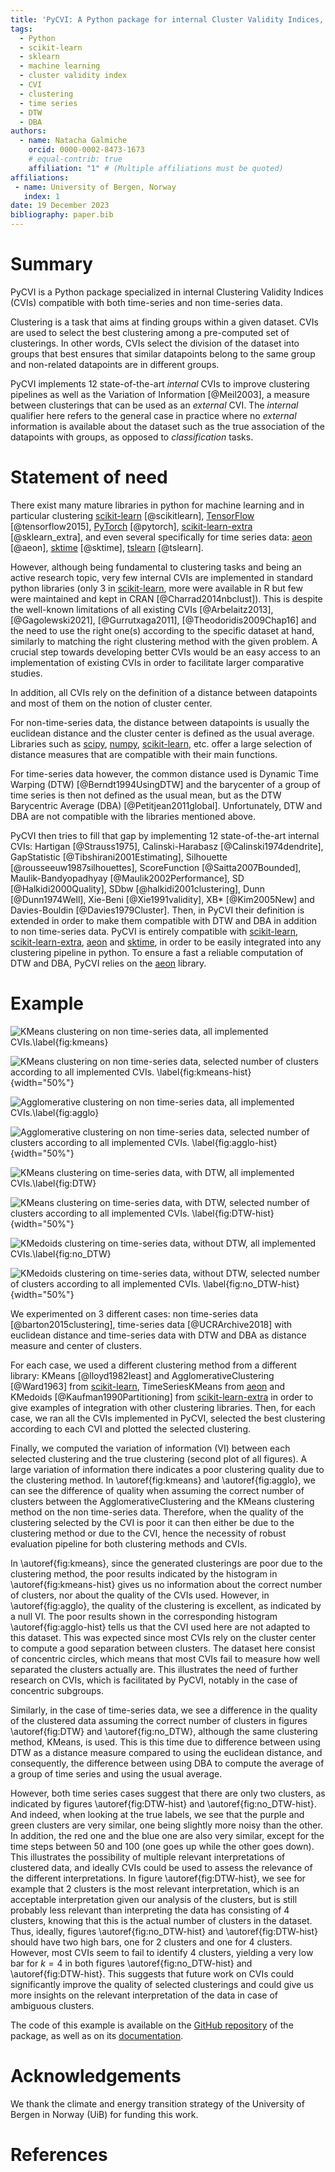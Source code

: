 ```yaml
---
title: 'PyCVI: A Python package for internal Cluster Validity Indices, compatible with time-series data'
tags:
  - Python
  - scikit-learn
  - sklearn
  - machine learning
  - cluster validity index
  - CVI
  - clustering
  - time series
  - DTW
  - DBA
authors:
  - name: Natacha Galmiche
    orcid: 0000-0002-8473-1673
    # equal-contrib: true
    affiliation: "1" # (Multiple affiliations must be quoted)
affiliations:
 - name: University of Bergen, Norway
   index: 1
date: 19 December 2023
bibliography: paper.bib
---
```


# Summary

PyCVI is a Python package specialized in internal Clustering Validity Indices (CVIs) compatible with both time-series and non time-series data.

Clustering is a task that aims at finding groups within a given dataset. CVIs are used to select the best clustering among a pre-computed set of clusterings. In other words, CVIs select the division of the dataset into groups that best ensures that similar datapoints belong to the same group and non-related datapoints are in different groups.

PyCVI implements 12 state-of-the-art *internal* CVIs to improve clustering pipelines as well as the Variation of Information [@Meil2003], a measure between clusterings that can be used as an *external* CVI. The *internal* qualifier here refers to the general case in practice where no *external* information is available about the dataset such as the true association of the datapoints with groups, as opposed to *classification* tasks.

# Statement of need

There exist many mature libraries in python for machine learning and in particular clustering [scikit-learn](https://scikit-learn.org/stable/index.html) [@scikitlearn], [TensorFlow](https://www.tensorflow.org/) [@tensorflow2015], [PyTorch](https://pytorch.org/) [@pytorch], [scikit-learn-extra](https://scikit-learn-extra.readthedocs.io/en/stable/) [@sklearn_extra], and even several specifically for time series data: [aeon](https://www.aeon-toolkit.org/en/latest/index.html) [@aeon], [sktime](https://www.sktime.net/en/stable/index.html) [@sktime], [tslearn](https://tslearn.readthedocs.io/en/stable/) [@tslearn].

However, although being fundamental to clustering tasks and being an active research topic, very few internal CVIs are implemented in standard python libraries (only 3 in [scikit-learn](https://scikit-learn.org/stable/index.html), more were available in R but few were maintained and kept in CRAN [@Charrad2014nbclust]). This is despite the well-known limitations of all existing CVIs [@Arbelaitz2013], [@Gagolewski2021], [@Gurrutxaga2011], [@Theodoridis2009Chap16] and the need to use the right one(s) according to the specific dataset at hand, similarly to matching the right clustering method with the given problem. A crucial step towards developing better CVIs would be an easy access to an implementation of existing CVIs in order to facilitate larger comparative studies.

In addition, all CVIs rely on the definition of a distance between datapoints and most of them on the notion of cluster center.

For non-time-series data, the distance between datapoints is usually the euclidean distance and the cluster center is defined as the usual average. Libraries such as [scipy](https://docs.scipy.org/doc/scipy/index.html), [numpy](https://numpy.org/doc/stable/), [scikit-learn](https://scikit-learn.org/stable/index.html), etc. offer a large selection of distance measures that are compatible with their main functions.

For time-series data however, the common distance used is Dynamic Time Warping (DTW) [@Berndt1994UsingDTW] and the barycenter of a group of time series is then not defined as the usual mean, but as the DTW Barycentric Average (DBA) [@Petitjean2011global]. Unfortunately, DTW and DBA are not compatible with the libraries mentioned above.

PyCVI then tries to fill that gap by implementing 12 state-of-the-art internal CVIs: Hartigan [@Strauss1975], Calinski-Harabasz [@Calinski1974dendrite], GapStatistic [@Tibshirani2001Estimating], Silhouette [@rousseeuw1987silhouettes], ScoreFunction [@Saitta2007Bounded], Maulik-Bandyopadhyay [@Maulik2002Performance], SD [@Halkidi2000Quality], SDbw [@halkidi2001clustering], Dunn [@Dunn1974Well], Xie-Beni [@Xie1991validity], XB* [@Kim2005New] and Davies-Bouldin [@Davies1979Cluster]. Then, in PyCVI their definition is extended in order to make them compatible with DTW and DBA in addition to non time-series data. PyCVI is entirely compatible with [scikit-learn](https://scikit-learn.org/stable/index.html), [scikit-learn-extra](https://scikit-learn-extra.readthedocs.io/en/stable/), [aeon](https://www.aeon-toolkit.org/en/latest/index.html) and [sktime](https://www.sktime.net/en/stable/index.html), in order to be easily integrated into any clustering pipeline in python. To ensure a fast a reliable computation of DTW and DBA, PyCVI relies on the [aeon](https://www.aeon-toolkit.org/en/latest/index.html) library.

# Example

![KMeans clustering on non time-series data, all implemented CVIs.\label{fig:kmeans}](./Barton_data_KMeans.png)

![KMeans clustering on non time-series data, selected number of clusters according to all implemented CVIs. \label{fig:kmeans-hist}](./Barton_data_KMeans-histogram.png){width="50%"}

![Agglomerative clustering on non time-series data, all implemented CVIs.\label{fig:agglo}](./Barton_data_AgglomerativeClustering_Single.png)

![Agglomerative clustering on non time-series data, selected number of clusters according to all implemented CVIs. \label{fig:agglo-hist}](./Barton_data_AgglomerativeClustering_Single-histogram.png){width="50%"}

![KMeans clustering on time-series data, with DTW, all implemented CVIs.\label{fig:DTW}](./UCR_data_DTW_TimeSeriesKMeans.png)

![KMeans clustering on time-series data, with DTW, selected number of clusters according to all implemented CVIs. \label{fig:DTW-hist}](./UCR_data_DTW_TimeSeriesKMeans-histogram.png){width="50%"}

![KMedoids clustering on time-series data, without DTW, all implemented CVIs.\label{fig:no_DTW}](./UCR_data_no_DTW_KMedoids.png)

![KMedoids clustering on time-series data, without DTW, selected number of clusters according to all implemented CVIs. \label{fig:no_DTW-hist}](./UCR_data_no_DTW_KMedoids-histogram.png){width="50%"}

We experimented on 3 different cases: non time-series data [@barton2015clustering], time-series data [@UCRArchive2018] with euclidean distance and time-series data with DTW and DBA as distance measure and center of clusters.

For each case, we used a different clustering method from a different library: KMeans [@lloyd1982least] and AgglomerativeClustering [@Ward1963] from [scikit-learn](https://scikit-learn.org/stable/index.html), TimeSeriesKMeans from [aeon](https://www.aeon-toolkit.org/en/latest/index.html) and KMedoids [@Kaufman1990Partitioning] from [scikit-learn-extra](https://scikit-learn-extra.readthedocs.io/en/stable/) in order to give examples of integration with other clustering libraries. Then, for each case, we ran all the CVIs implemented in PyCVI, selected the best clustering according to each CVI and plotted the selected clustering.

Finally, we computed the variation of information (VI) between each selected clustering and the true clustering (second plot of all figures). A large variation of information there indicates a poor clustering quality due to the clustering method. In \autoref{fig:kmeans} and \autoref{fig:agglo}, we can see the difference of quality when assuming the correct number of clusters between the AgglomerativeClustering and the KMeans clustering method on the non time-series data. Therefore, when the quality of the clustering selected by the CVI is poor it can then either be due to the clustering method or due to the CVI, hence the necessity of robust evaluation pipeline for both clustering methods and CVIs.

In \autoref{fig:kmeans}, since the generated clusterings are poor due to the clustering method, the poor results indicated by the histogram in \autoref{fig:kmeans-hist} gives us no information about the correct number of clusters, nor about the quality of the CVIs used. However, in \autoref{fig:agglo}, the quality of the clustering is excellent, as indicated by a null VI. The poor results shown in the corresponding histogram \autoref{fig:agglo-hist} tells us that the CVI used here are not adapted to this dataset. This was expected since most CVIs rely on the cluster center to compute a good separation between clusters. The dataset here consist of concentric circles, which means that most CVIs fail to measure how well separated the clusters actually are. This illustrates the need of further research on CVIs, which is facilitated by PyCVI, notably in the case of concentric subgroups.

Similarly, in the case of time-series data, we see a difference in the quality of the clustered data assuming the correct number of clusters in figures \autoref{fig:DTW} and \autoref{fig:no_DTW}, although the same clustering method, KMeans, is used. This is this time due to difference between using DTW as a distance measure compared to using the euclidean distance, and consequently, the difference between using DBA to compute the average of a group of time series and using the usual average.

However, both time series cases suggest that there are only two clusters, as indicated by figures \autoref{fig:DTW-hist} and \autoref{fig:no_DTW-hist}. And indeed, when looking at the true labels, we see that the purple and green clusters are very similar, one being slightly more noisy than the other. In addition, the red one and the blue one are also very similar, except for the time steps between 50 and 100 (one goes up while the other goes down). This illustrates the possibility of multiple relevant interpretations of clustered data, and ideally CVIs could be used to assess the relevance of the different interpretations. In figure \autoref{fig:DTW-hist}, we see for example that 2 clusters is the most relevant interpretation, which is an acceptable interpretation given our analysis of the clusters, but is still probably less relevant than interpreting the data has consisting of 4 clusters, knowing that this is the actual number of clusters in the dataset. Thus, ideally, figures \autoref{fig:no_DTW-hist} and \autoref{fig:DTW-hist} should have two high bars, one for 2 clusters and one for 4 clusters. However, most CVIs seem to fail to identify 4 clusters, yielding a very low bar for $k=4$ in both figures \autoref{fig:no_DTW-hist} and \autoref{fig:DTW-hist}. This suggests that future work on CVIs could significantly improve the quality of selected clusterings and could give us more insights on the relevant interpretation of the data in case of ambiguous clusters.

The code of this example is available on the [GitHub repository](https://github.com/nglm/pycvi/tree/master/examples/select_k/) of the package, as well as on its [documentation](https://pycvi.readthedocs.io/en/latest/examples/select_k.html).

# Acknowledgements

We thank the climate and energy transition strategy of the University of Bergen in Norway (UiB) for funding this work.

# References